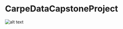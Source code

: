 # CarpeDataCapstoneProject
![alt text]([http://url/to/img.png](https://github.com/dantle1/CarpeDataCapstoneProject/blob/main/carpe.png)https://github.com/dantle1/CarpeDataCapstoneProject/blob/main/carpe.png)
